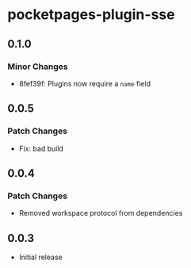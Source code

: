 # pocketpages-plugin-sse

## 0.1.0

### Minor Changes

- 8fef39f: Plugins now require a `name` field

## 0.0.5

### Patch Changes

- Fix: bad build

## 0.0.4

### Patch Changes

- Removed workspace protocol from dependencies

## 0.0.3

- Initial release
